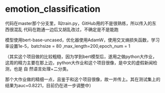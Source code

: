 # emotion_classification

代码在master那个分支里，叫train.py，GitHub用的不是很熟练，所以传入的东西很混乱
代码在跑通一边后又胡乱改过，不确定是不是能跑

模型使用bert-base-uncased，优化器使用AdamW，使用交叉熵损失函数，学习率设置1e-5，batchsize = 80 ,max_length=200,epoch_num = 1

（其实这个项目做的比较粗糙，因为学到bert模型后，遂用之做python大作业，这周的精力主要在那上边，python大作业和这个项目很像，是中文的虚假新闻检测，也是    自 然语言处理+二分类。

  那个大作业做的精细一点，且鉴于和这个项目很像，故一并传上。其在测试集上的结果为auc=0.8221，目前仍在进一步调整中）




